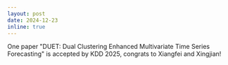 ```yaml
---
layout: post
date: 2024-12-23
inline: true
---
```


One paper "DUET: Dual Clustering Enhanced Multivariate Time Series Forecasting" is accepted by KDD 2025, congrats to Xiangfei and Xingjian!